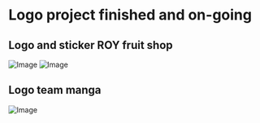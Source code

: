 # Logo project finished and on-going
## Logo and sticker ROY fruit shop
![Image](https://ele7o.github.io/Images/Logo/IMG_4039.JPG)
![Image](https://ele7o.github.io/Images/Logo/IMG_4044(2).PNG)
## Logo team manga
![Image](https://ele7o.github.io/Images/Logo/0.2.jpeg)